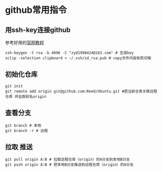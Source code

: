 # github常用指令

## 用ssh-key连接github
参考好用的[官网教程](https://docs.github.com/en/github/authenticating-to-github/connecting-to-github-with-ssh/adding-a-new-ssh-key-to-your-github-account)
```shell
ssh-keygen -t rsa -b 4096 -C "zyd1998424@163.com" # 生成key
xclip -selection clipboard < ~/.ssh/id_rsa.pub # copy文件内容到剪切板
```

## 初始化仓库
```shell
git init
git remote add origin git@github.com:Reed/Ubuntu.git #把当前仓库关联远程仓库 并且取别名origin
```

## 查看分支
```shell
git branch # 本地
git branch -r # 远程
```
## 拉取 推送
```shell
git pull origin A:B # 拉取远程仓库（origin）的A分支到本地B分支
git push origin A:B # 把本地B分支推送到远程仓库（origin）的A分支
```
